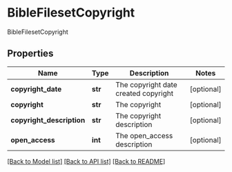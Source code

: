 # BibleFilesetCopyright

BibleFilesetCopyright
## Properties
Name | Type | Description | Notes
------------ | ------------- | ------------- | -------------
**copyright_date** | **str** | The copyright date created copyright | [optional] 
**copyright** | **str** | The copyright | [optional] 
**copyright_description** | **str** | The copyright description | [optional] 
**open_access** | **int** | The open_access description | [optional] 

[[Back to Model list]](../README.md#documentation-for-models) [[Back to API list]](../README.md#documentation-for-api-endpoints) [[Back to README]](../README.md)


